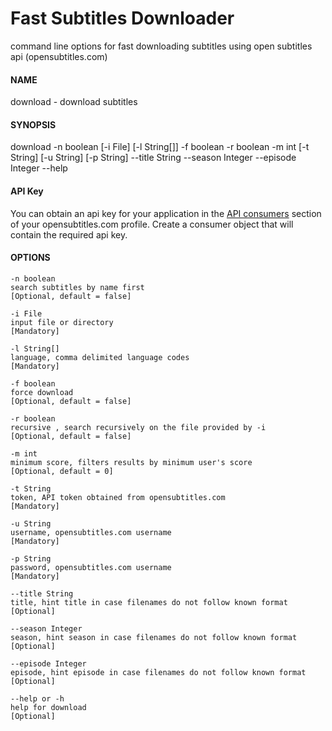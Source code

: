 # Fast Subtitles Downloader
command line options for fast downloading subtitles using open subtitles api (opensubtitles.com)


#### NAME
download - download subtitles

#### SYNOPSIS
download -n boolean [-i File] [-l String[]] -f boolean -r boolean -m int [-t String] [-u String] [-p String] --title String --season Integer --episode Integer --help
#### API Key
You can obtain an api key for your application in the [API consumers](https://www.opensubtitles.com/consumers) section of your opensubtitles.com profile. Create a consumer object that will contain the required api key.
#### OPTIONS
```
-n boolean
search subtitles by name first
[Optional, default = false]

-i File
input file or directory
[Mandatory]

-l String[]
language, comma delimited language codes
[Mandatory]

-f boolean
force download
[Optional, default = false]

-r boolean
recursive , search recursively on the file provided by -i
[Optional, default = false]

-m int
minimum score, filters results by minimum user's score
[Optional, default = 0]

-t String
token, API token obtained from opensubtitles.com
[Mandatory]

-u String
username, opensubtitles.com username
[Mandatory]

-p String
password, opensubtitles.com username
[Mandatory]

--title String
title, hint title in case filenames do not follow known format
[Optional]

--season Integer
season, hint season in case filenames do not follow known format
[Optional]

--episode Integer
episode, hint episode in case filenames do not follow known format
[Optional]

--help or -h 
help for download
[Optional]



 
 
 
 
